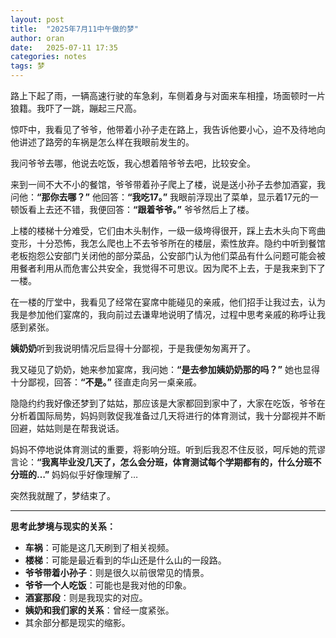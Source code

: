 ```yaml
---
layout: post
title:  "2025年7月11中午做的梦"
author: oran
date:   2025-07-11 17:35 
categories: notes
tags: 梦
---
```

   路上下起了雨，一辆高速行驶的车急刹，车侧着身与对面来车相撞，场面顿时一片狼籍。我吓了一跳，蹦起三尺高。

  惊吓中，我看见了爷爷，他带着小孙子走在路上，我告诉他要小心，迫不及待地向他讲述了路旁的车祸是怎么样在我眼前发生的。

  我问爷爷去哪，他说去吃饭，我心想着陪爷爷去吧，比较安全。

  来到一间不大不小的餐馆，爷爷带着孙子爬上了楼，说是送小孙子去参加酒宴，我问他：**“那你去哪？”** 他回答：**“我吃17。”** 我眼前浮现出了菜单，显示着17元的一顿饭看上去还不错，我便回答：**“跟着爷爷。”** 爷爷然后上了楼。

  上楼的楼梯十分难受，它们由木头制作，一级一级垮得很开，踩上去木头向下弯曲变形，十分恐怖，我怎么爬也上不去爷爷所在的楼层，索性放弃。隐约中听到餐馆老板抱怨公安部门关闭他的部分菜品，公安部门认为他们菜品有什么问题可能会被用餐者利用从而危害公共安全，我觉得不可思议。因为爬不上去，于是我来到下了一楼。

  在一楼的厅堂中，我看见了经常在宴席中能碰见的亲戚，他们招手让我过去，认为我是参加他们宴席的，我向前过去谦卑地说明了情况，过程中思考亲戚的称呼让我感到紧张。

  **姨奶奶**听到我说明情况后显得十分鄙视，于是我便匆匆离开了。

  我又碰见了奶奶，她来参加宴席，我问她：**“是去参加姨奶奶那的吗？”** 她也显得十分鄙视，回答：**“不是。”** 径直走向另一桌亲戚。

  隐隐约约我好像还梦到了姑姑，那应该是大家都回到家中了，大家在吃饭，爷爷在分析着国际局势，妈妈则敦促我准备过几天将进行的体育测试，我十分鄙视并不断回避，姑姑则是在帮我说话。

  妈妈不停地说体育测试的重要，将影响分班。听到后我忍不住反驳，呵斥她的荒谬言论：**“我离毕业没几天了，怎么会分班，体育测试每个学期都有的，什么分班不分班的…”** 妈妈似乎好像理解了…

  突然我就醒了，梦结束了。

---

**思考此梦境与现实的关系：**

- **车祸**：可能是这几天刷到了相关视频。
- **楼梯**：可能是最近看到的华山还是什么山的一段路。
- **爷爷带着小孙子**：则是很久以前很常见的情景。
- **爷爷一个人吃饭**：可能也是我对他的印象。
- **酒宴那段**：则是我现实的对应。
- **姨奶和我们家的关系**：曾经一度紧张。
- 其余部分都是现实的缩影。